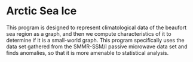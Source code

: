 # Arctic Sea Ice

This program is designed to represent climatological data of the beaufort sea region as a graph, and then we compute characteristics of it to determine if it is a small-world graph. This program specifically uses the data set gathered from the SMMR-SSM/I passive microwave data set and finds anomalies, so that it is more amenable to statistical analysis.
